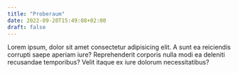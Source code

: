 ```yaml
---
title: "Proberaum"
date: 2022-09-20T15:49:08+02:00
draft: false
---
```


Lorem ipsum, dolor sit amet consectetur adipisicing elit. A sunt ea reiciendis corrupti saepe aperiam iure? Reprehenderit corporis nulla modi ea deleniti recusandae temporibus? Velit itaque ex iure dolorum necessitatibus?